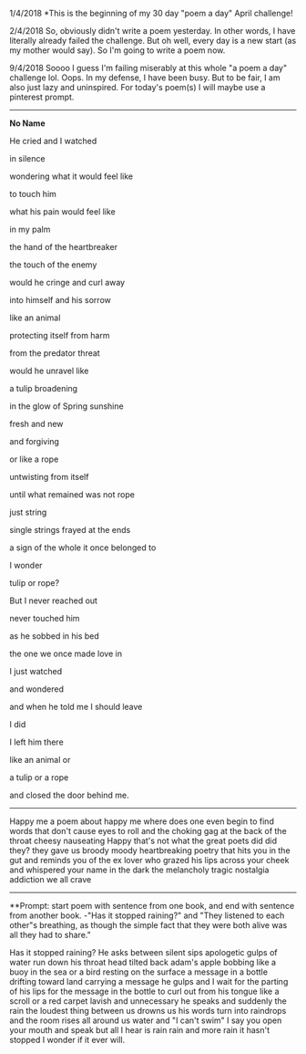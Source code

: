 1/4/2018 *This is the beginning of my 30 day "poem a day" April challenge!

2/4/2018 So, obviously didn't write a poem yesterday. In other words, I have literally already failed the challenge. But oh well, every day is a new start (as my mother would say). So I'm going to write a poem now. 

9/4/2018 Soooo I guess I'm failing miserably at this whole "a poem a day" challenge lol. Oops. In my defense, I have been busy. But to be fair, I am also just lazy and uninspired. For today's poem(s) I will maybe use a pinterest prompt. 

----
**No Name**

He cried and I watched 

in silence

wondering what it would feel like 

to touch him

what his pain would feel like 

in my palm

the hand of the heartbreaker

the touch of the enemy

would he cringe and curl away 

into himself and his sorrow

like an animal

protecting itself from harm

from the predator threat

would he unravel like

a tulip broadening

in the glow of Spring sunshine

fresh and new 

and forgiving

or like a rope

untwisting from itself

until what remained was not rope 

just string

single strings frayed at the ends 

a sign of the whole it once belonged to

I wonder

tulip or rope?

But I never reached out

never touched him

as he sobbed in his bed

the one we once made love in

I just watched

and wondered 

and when he told me I should leave

I did

I left him there

like an animal or

a tulip or a rope

and closed the door behind me.

----

Happy
me
a poem about happy me
where does one even begin 
to find words 
that don't cause eyes to roll
and the choking gag at the back of the throat
cheesy
nauseating
Happy
that's not what the great poets did 
did they?
they gave us broody
moody heartbreaking poetry 
that hits you in the gut
and reminds you of the ex lover 
who grazed his lips across your cheek
and whispered your name in the dark 
the melancholy tragic nostalgia
addiction
we all crave

----

**Prompt: start poem with sentence from one book, and end with sentence from another book. 
-"Has it stopped raining?" and "They listened to each other"s breathing, as though the simple fact that they were both alive was all they had to share."

Has it stopped raining?
He asks between silent sips
apologetic gulps of water
run down his throat 
head tilted back 
adam's apple bobbing like
a buoy in the sea
or a bird resting on the surface 
a message in a bottle 
drifting toward land
carrying a message
he gulps and I wait 
for the parting of his lips 
for the message in the bottle 
to curl out from his tongue 
like a scroll 
or a red carpet 
lavish and unnecessary
he speaks 
and suddenly the rain 
the loudest thing between us
drowns us 
his words turn into raindrops 
and the room rises
all around us 
water and 
"I can't swim" I say
you open your mouth and
speak but all I hear is rain
rain and more rain
it hasn't stopped
I wonder if it ever will. 
